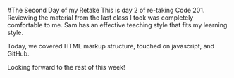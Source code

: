 #The Second Day of my Retake
This is day 2 of re-taking Code 201.  Reviewing the material from the last class I took was completely comfortable to me.  Sam has an effective teaching style that fits my learning style.

Today, we covered HTML markup structure, touched on javascript, and GitHub.

Looking forward to the rest of this week!
